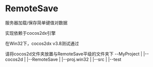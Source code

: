 # RemoteSave

服务器加载/保存简单键值对数据

实现依赖于cocos2dx引擎

在Win32下，cocos2dx v3.8测试通过

请将cocos2d文件夹放置与RemoteSave平级的文件夹下
--MyProject
	|
	|--cocos2d
	|
	|--RemoteSave
		|
		|--proj.win32
		|
		|--src
		|
		|--test

